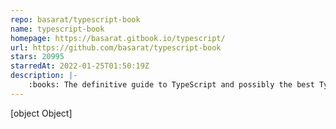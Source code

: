 ```yaml
---
repo: basarat/typescript-book
name: typescript-book
homepage: https://basarat.gitbook.io/typescript/
url: https://github.com/basarat/typescript-book
stars: 20995
starredAt: 2022-01-25T01:50:19Z
description: |-
    :books: The definitive guide to TypeScript and possibly the best TypeScript book :book:. Free and Open Source 🌹
---
```


[object Object]

